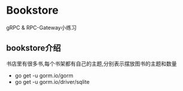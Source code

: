 # Bookstore

gRPC & RPC-Gateway小练习

## bookstore介绍
书店里有很多书,每个书架都有自己的主题,分别表示摆放图书的主题和数量

- go get -u gorm.io/gorm
- go get -u gorm.io/driver/sqlite

